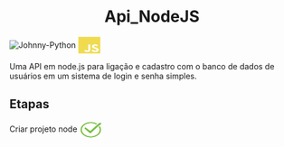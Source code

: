 
<h1 align="center">
    Api_NodeJS
</h1>

<div style="display: inline_block">
    <img align="center" alt="Johnny-Python" height="30" width="40"  src="https://cdn.jsdelivr.net/gh/devicons/devicon/icons/nodejs/nodejs-original.svg" />
    <img align="center" alt="Johnny-Js" height="30" width="40" src="https://raw.githubusercontent.com/devicons/devicon/master/icons/javascript/javascript-plain.svg">
</div>

<p>
    Uma API em node.js para ligação e cadastro com o banco de dados de usuários em um sistema de login e senha simples.
</p>
<h2>
    Etapas
</h2>
<p>
    Criar projeto node <img align="center" height="30" width="40" src="./assets/img/ok.png">
</p>
